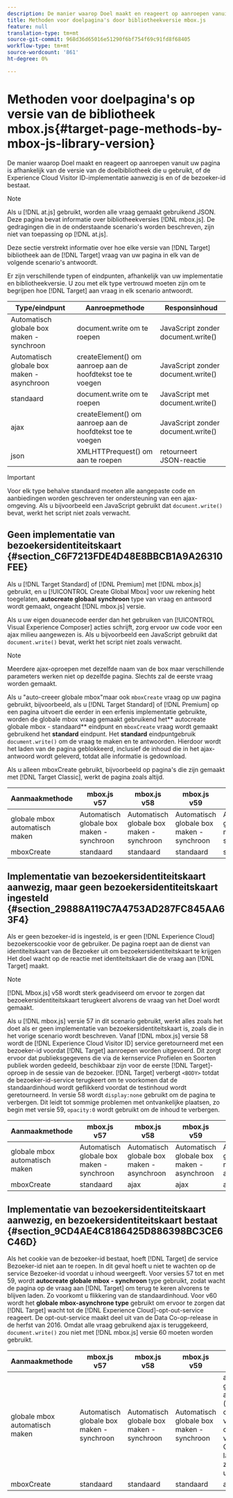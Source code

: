 ```yaml
---
description: De manier waarop Doel maakt en reageert op aanroepen vanuit uw pagina is afhankelijk van de versie van de doelbibliotheek die u gebruikt, of de Experience Cloud Visitor ID-implementatie aanwezig is en of de bezoeker-id bestaat.
title: Methoden voor doelpagina's door bibliotheekversie mbox.js
feature: null
translation-type: tm+mt
source-git-commit: 968d36d65016e51290f6bf754f69c91fd8f68405
workflow-type: tm+mt
source-wordcount: '861'
ht-degree: 0%

---
```



# Methoden voor doelpagina&#39;s op versie van de bibliotheek mbox.js{#target-page-methods-by-mbox-js-library-version}

De manier waarop Doel maakt en reageert op aanroepen vanuit uw pagina is afhankelijk van de versie van de doelbibliotheek die u gebruikt, of de Experience Cloud Visitor ID-implementatie aanwezig is en of de bezoeker-id bestaat.

>[!NOTE]
>
>Als u [!DNL at.js] gebruikt, worden alle vraag gemaakt gebruikend JSON. Deze pagina bevat informatie over bibliotheekversies [!DNL mbox.js]. De gedragingen die in de onderstaande scenario&#39;s worden beschreven, zijn niet van toepassing op [!DNL at.js].

Deze sectie verstrekt informatie over hoe elke versie van [!DNL Target] bibliotheek aan de [!DNL Target] vraag van uw pagina in elk van de volgende scenario&#39;s antwoordt.

Er zijn verschillende typen of eindpunten, afhankelijk van uw implementatie en bibliotheekversie. U zou met elk type vertrouwd moeten zijn om te begrijpen hoe [!DNL Target] aan vraag in elk scenario antwoordt.

| Type/eindpunt | Aanroepmethode | Responsinhoud |
|--- |--- |--- |
| Automatisch globale box maken - synchroon | document.write om te roepen | JavaScript zonder document.write() |
| Automatisch globale box maken - asynchroon | createElement() om aanroep aan de hoofdtekst toe te voegen | JavaScript zonder document.write() |
| standaard | document.write om te roepen | JavaScript met document.write() |
| ajax | createElement() om aanroep aan de hoofdtekst toe te voegen | JavaScript zonder document.write() |
| json | XMLHTTPrequest() om aan te roepen | retourneert JSON-reactie |

>[!IMPORTANT]
>
>Voor elk type behalve standaard moeten alle aangepaste code en aanbiedingen worden geschreven ter ondersteuning van een ajax-omgeving. Als u bijvoorbeeld een JavaScript gebruikt dat `document.write()` bevat, werkt het script niet zoals verwacht.

## Geen implementatie van bezoekersidentiteitskaart {#section_C6F7213FDE4D48E8BBCB1A9A26310FEE}

Als u [!DNL Target Standard] of [!DNL Premium] met [!DNL mbox.js] gebruikt, en u [!UICONTROL Create Global Mbox] voor uw rekening hebt toegelaten, **autocreate globaal synchroon** type van vraag en antwoord wordt gemaakt, ongeacht [!DNL mbox.js] versie.

Als u uw eigen douanecode eerder dan het gebruiken van [!UICONTROL Visual Experience Composer] acties schrijft, zorg ervoor uw code voor een ajax milieu aangewezen is. Als u bijvoorbeeld een JavaScript gebruikt dat `document.write()` bevat, werkt het script niet zoals verwacht.

>[!NOTE]
>
>Meerdere ajax-oproepen met dezelfde naam van de box maar verschillende parameters werken niet op dezelfde pagina. Slechts zal de eerste vraag worden gemaakt.

Als u &quot;auto-creeer globale mbox&quot;maar ook `mboxCreate` vraag op uw pagina gebruikt, bijvoorbeeld, als u [!DNL Target Standard] of [!DNL Premium] op een pagina uitvoert die eerder in een erfenis implementatie gebruikte, worden de globale mbox vraag gemaakt gebruikend het** autocreate globale mbox - standaard** eindpunt en `mboxCreate` vraag wordt gemaakt gebruikend het **standard** eindpunt. Het **standard** eindpuntgebruik `document.write()` om de vraag te maken en te antwoorden. Hierdoor wordt het laden van de pagina geblokkeerd, inclusief de inhoud die in het ajax-antwoord wordt geleverd, totdat alle informatie is gedownload.

Als u alleen mboxCreate gebruikt, bijvoorbeeld op pagina&#39;s die zijn gemaakt met [!DNL Target Classic], werkt de pagina zoals altijd.

| Aanmaakmethode | mbox.js v57 | mbox.js v58 | mbox.js v59 | mbox.js v60 |
|---|---|---|---|---|
| globale mbox automatisch maken | Automatisch globale box maken - synchroon | Automatisch globale box maken - synchroon | Automatisch globale box maken - synchroon | Automatisch globale box maken - synchroon |
| mboxCreate | standaard | standaard | standaard | standaard |

## Implementatie van bezoekersidentiteitskaart aanwezig, maar geen bezoekersidentiteitskaart ingesteld {#section_29888A119C7A4753AD287FC845AA63F4}

Als er geen bezoeker-id is ingesteld, is er geen [!DNL Experience Cloud] bezoekerscookie voor de gebruiker. De pagina roept aan de dienst van identiteitskaart van de Bezoeker uit om bezoekersidentiteitskaart te krijgen Het doel wacht op de reactie met identiteitskaart die de vraag aan [!DNL Target] maakt.

>[!NOTE]
>
>[!DNL Mbox.js] v58 wordt sterk geadviseerd om ervoor te zorgen dat bezoekersidentiteitskaart terugkeert alvorens de vraag van het Doel wordt gemaakt.

Als u [!DNL mbox.js] versie 57 in dit scenario gebruikt, werkt alles zoals het doet als er geen implementatie van bezoekersidentiteitskaart is, zoals die in het vorige scenario wordt beschreven. Vanaf [!DNL mbox.js] versie 58 wordt de [!DNL Experience Cloud Visitor ID] service geretourneerd met een bezoeker-id voordat [!DNL Target] aanroepen worden uitgevoerd. Dit zorgt ervoor dat publieksgegevens die via de kernservice Profielen en Soorten publiek worden gedeeld, beschikbaar zijn voor de eerste [!DNL Target]-oproep in de sessie van de bezoeker. [!DNL Target] verbergt `<BODY>` totdat de bezoeker-id-service terugkeert om te voorkomen dat de standaardinhoud wordt geflikkerd voordat de testinhoud wordt geretourneerd. In versie 58 wordt `display:none` gebruikt om de pagina te verbergen. Dit leidt tot sommige problemen met ontvankelijke plaatsen, zo begin met versie 59, `opacity:0` wordt gebruikt om de inhoud te verbergen.

| Aanmaakmethode | mbox.js v57 | mbox.js v58 | mbox.js v59 | mbox.js v60 |
|---|---|---|---|---|
| globale mbox automatisch maken | Automatisch globale box maken - synchroon | Automatisch globale box maken - asynchroon | Automatisch globale box maken - asynchroon | Automatisch globale box maken - asynchroon |
| mboxCreate | standaard | ajax | ajax | ajax |

## Implementatie van bezoekersidentiteitskaart aanwezig, en bezoekersidentiteitskaart bestaat {#section_9CD4AE4C8186425D886398BC3CE6C46D}

Als het cookie van de bezoeker-id bestaat, hoeft [!DNL Target] de service Bezoeker-id niet aan te roepen. In dit geval hoeft u niet te wachten op de service Bezoeker-id voordat u inhoud weergeeft. Voor versies 57 tot en met 59, wordt **autocreate globale mbox - synchroon** type gebruikt, zodat wacht de pagina op de vraag aan [!DNL Target] om terug te keren alvorens te blijven laden. Zo voorkomt u flikkering van de standaardinhoud. Voor v60 wordt het **globale mbox-asynchrone type** gebruikt om ervoor te zorgen dat [!DNL Target] wacht tot de [!DNL Experience Cloud]-opt-out-service reageert. De opt-out-service maakt deel uit van de Data Co-op-release in de herfst van 2016. Omdat alle vraag gebruikend ajax is teruggekeerd, `document.write()` zou niet met [!DNL mbox.js] versie 60 moeten worden gebruikt.

| Aanmaakmethode | mbox.js v57 | mbox.js v58 | mbox.js v59 | mbox.js v60 |
|---|---|---|---|---|
| globale mbox automatisch maken | Automatisch globale box maken - synchroon | Automatisch globale box maken - synchroon | Automatisch globale box maken - synchroon | autocreate global mbox - asynchroon (ter ondersteuning van de ontwikkeling van de Data Co-op, die later in 2016 zal worden uitgebracht) |
| mboxCreate | standaard | standaard | standaard | ajax |
